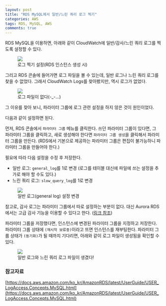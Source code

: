 ```yaml
---
layout: post
title: "RDS MySQL에서 일반/느린 쿼리 로그 찍기"
categories: AWS
tags: RDS, MySQL, AWS
comments: true
---
```


RDS MySQL을 이용하면, 아래와 같이 CloudWatch에 일반/감사/느린 쿼리 로그를 찍도록 설정할 수 있다. 

<figure>
    <img src="{{ "media/img/rds-logging-1.png" | absolute_url }}">
    <figcaption>로그 찍기 설정(RDS 인스턴스 생성 시)</figcaption>
</figure>

그리고 RDS 콘솔에 들어가면 로그 파일을 볼 수 있는데, 일반 로그나 느린 쿼리 로그를 찾을 수 없었다. 그래서 CloudWatch Logs를 찾아봤지만, 역시 로그가 없었다.

<figure>
    <img src="{{ "media/img/rds-logging-2.png" | absolute_url }}">
    <figcaption>로그 파일이 없다(-_-...)</figcaption>
</figure>

그 이유를 찾아 보니, 파라미터 그룹에 로그 관련 설정을 하지 않은 것이 원인이었다. 

다음과 같이 설정하면 된다.

먼저, RDS 콘솔에서 `파라미터 그룹` 메뉴를 클릭한다. 쓰던 파라미터 그룹이 있다면, 그 파라미터 그룹을 클릭하고, 새로 생성해야 한다면 `파라미터 그룹 생성`을 클릭해서 파라미터 그룹을 만든다. (RDS에서 기본으로 제공하는 파라미터 그룹은 편집이 불가능하니 파라미터 그룹을 만들어야 한다.)

필요에 따라 다음 설정을 수정 후 저장한다.

* 일반 로그: `general_log`를 1로 변경 (로그를 테이블 대신에 파일에 쓰는 설정을 추가로 해야 할 수도 있다.)
* 느린 쿼리 로그: `slow_query_log`를 1로 변경

<figure>
    <img src="{{ "media/img/rds-logging-3.png" | absolute_url }}">
    <figcaption>일반 로그(general log) 설정 변경</figcaption>
</figure>

참고로, 감사 로그는 파라미터 그룹에서 따로 설정하는 부분이 없다. 대신 Aurora RDS에서는 고급 감사 기능을 이용할 수 있다고 한다. ([링크 참조](https://docs.aws.amazon.com/ko_kr/AmazonRDS/latest/UserGuide/AuroraMySQL.Auditing.html#AuroraMySQL.Auditing.View))

파라미터 그룹을 저장했다면, 인스턴스에 변경된 파라미터 그룹을 지정하고 저장한다. 파라미터 그룹 상태에 `(재시작 보류중)`이라고 뜨면 인스턴스를 재부팅한다. 파라미터 그룹 상태가 `(동기화)`가 될 때까지 기다리면, 아래와 같이 로그 파일이 생성됨을 확인할 수 있다.

<figure>
    <img src="{{ "media/img/rds-logging-4.png" | absolute_url }}">
    <figcaption>일반 로그와 느린 쿼리 로그 파일이 생겼다!</figcaption>
</figure>

### 참고자료

[https://docs.aws.amazon.com/ko_kr/AmazonRDS/latest/UserGuide/USER_LogAccess.Concepts.MySQL.html](https://docs.aws.amazon.com/ko_kr/AmazonRDS/latest/UserGuide/USER_LogAccess.Concepts.MySQL.html)
